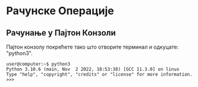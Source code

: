 # Рачунске Операције

## Рачунање у Пајтон Конзоли
Пајтон конзолу покрећете тако што отворите терминал и одкуцате: "python3".

```
user@computer:~$ python3
Python 3.10.6 (main, Nov  2 2022, 18:53:38) [GCC 11.3.0] on linux
Type "help", "copyright", "credits" or "license" for more information.
>>> 
```
